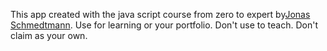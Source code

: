 <p>This app created with the java script course from zero to expert by<a
          class="twitter-link"
          target="_blank"
          href="https://twitter.com/jonasschmedtman"
          >Jonas Schmedtmann</a
        >. Use for learning or your portfolio. Don't use to teach. Don't claim
        as your own.
      </p>
